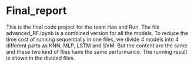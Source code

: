 # Final_report
This is the final code project for the team Hao and Run.
The file advanced_RF.ipynb is a combined version for all the models. To reduce the time cost of running sequentially in one files, we divide 4 models into 4 different parts as KNN, MLP, LSTM and SVM. But the content are the same and these two kind of files have the same performance. The running result is shown in the divided files.
